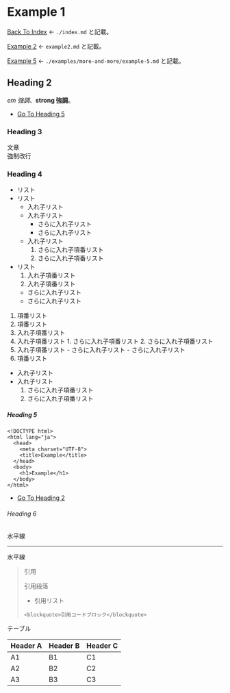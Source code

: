 # Example 1

[Back To Index](./index.md) ← `./index.md` と記載。

[Example 2](example-2.md) ← `example2.md` と記載。

[Example 5](./examples/more-and-more/example-5.md) ← `./examples/more-and-more/example-5.md` と記載。

## Heading 2

_em 強調_、__strong 強調__。

- [Go To Heading 5](#heading-5)

### Heading 3

文章  
強制改行

### Heading 4

- リスト
- リスト
  - 入れ子リスト
  - 入れ子リスト
    - さらに入れ子リスト
    - さらに入れ子リスト
  - 入れ子リスト
    1. さらに入れ子項番リスト
    2. さらに入れ子項番リスト
- リスト
  1. 入れ子項番リスト
  2. 入れ子項番リスト
    - さらに入れ子リスト
    - さらに入れ子リスト


1. 項番リスト
2. 項番リスト
  1. 入れ子項番リスト
  2. 入れ子項番リスト
    1. さらに入れ子項番リスト
    2. さらに入れ子項番リスト
  3. 入れ子項番リスト
    - さらに入れ子リスト
    - さらに入れ子リスト
3. 項番リスト
  - 入れ子リスト
  - 入れ子リスト
    1. さらに入れ子項番リスト
    2. さらに入れ子項番リスト

##### Heading 5

```
<!DOCTYPE html>
<html lang="ja">
  <head>
    <meta charset="UTF-8">
    <title>Example</title>
  </head>
  <body>
    <h1>Example</h1>
  </body>
</html>
```

- [Go To Heading 2](#heading-2)

###### Heading 6

水平線

---

水平線

> 引用
> 
> 引用段落
> 
> - 引用リスト
> 
> ```
> <blockquote>引用コードブロック</blockquote>
> ```

テーブル

| Header A | Header B | Header C |
|----------|----------|----------|
| A1       | B1       | C1       |
| A2       | B2       | C2       |
| A3       | B3       | C3       |
